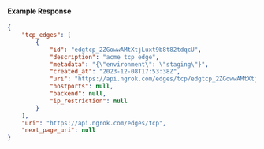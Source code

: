 <!-- Code generated for API Clients. DO NOT EDIT. -->

#### Example Response

```json
{
	"tcp_edges": [
		{
			"id": "edgtcp_2ZGowwAMtXtjLuxt9b8t82tdqcU",
			"description": "acme tcp edge",
			"metadata": "{\"environment\": \"staging\"}",
			"created_at": "2023-12-08T17:53:38Z",
			"uri": "https://api.ngrok.com/edges/tcp/edgtcp_2ZGowwAMtXtjLuxt9b8t82tdqcU",
			"hostports": null,
			"backend": null,
			"ip_restriction": null
		}
	],
	"uri": "https://api.ngrok.com/edges/tcp",
	"next_page_uri": null
}
```
